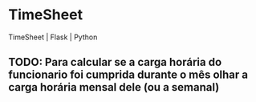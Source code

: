 # TimeSheet
TimeSheet | Flask | Python
## TODO: Para calcular se a carga horária do funcionario foi cumprida durante o mês olhar a carga horária mensal dele (ou a semanal)
